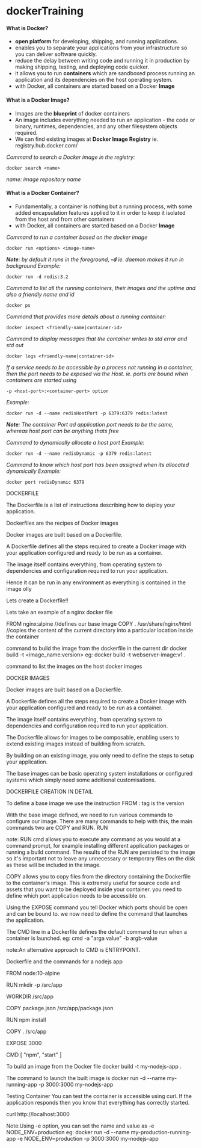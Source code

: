 # dockerTraining

#### **What is Docker?**

- **open platform** for developing, shipping, and running applications.
- enables you to separate your applications from your infrastructure so you can deliver software quickly.
- reduce the delay between writing code and running it in production by making shipping, testing, and deploying code quicker.
- it allows you to run **containers** which are sandboxed process running an application and its dependencies on the host operating system. 
- with Docker, all containers are started based on a Docker **Image**

#### **What is a Docker Image?**

- Images are the **blueprint** of docker containers
- An image includes everything needed to run an application - the code or binary, runtimes, dependencies, and any other filesystem objects required.
- We can find existing images at **Docker Image Registry** ie. registry.hub.docker.com/ 

*Command to search a Docker image in the registry:*

 `docker search <name>`

 *name: image repository name* 


#### **What is a Docker Container?**

- Fundamentally, a container is nothing but a running process, with some added encapsulation features applied to it in order to keep it isolated from the host and from other containers
- with Docker, all containers are started based on a Docker **Image**


*Command to run a container based on the docker image*

 `docker run <options> <image-name>`

***Note**: by default it runs in the foreground, **-d** ie. daemon makes it run in background*
*Example:*

`docker run -d redis:3.2`

*Command to list all the running containers, their images and the uptime and also a friendly name and id*

 `docker ps`
 
*Command that provides more details about a running container:*

 `docker inspect <friendly-name|container-id>`

*Command to display messages that the container writes to std error and std out*

 `docker logs <friendly-name|container-id>`

*If a service needs to be accessible by a process not running in a container, then the port needs to be exposed via the Host.
ie. ports are bound when containers are started using*

 `-p <host-port>:<container-port> option`
 
*Example:*

 `docker run -d --name redisHostPort -p 6379:6379 redis:latest`
 
***Note**: The container Port ad application port needs to be the same, whereas host port can be anything thats free*

*Command to dynamically allocate a host port
Example:*

 `docker run -d --name redisDynamic -p 6379 redis:latest`

*Command to know which host port has been assigned when its allocated dynamically 
Example:*

`docker port redisDynamic 6379`


DOCKERFILE

The Dockerfile is a list of instructions describing how to deploy your application.

Dockerfiles are the recipes of Docker images

Docker images are built based on a Dockerfile. 

A Dockerfile defines all the steps required to create a Docker image with your application configured and ready to be run as a container. 

The image itself contains everything, from operating system to dependencies and configuration required to run your application.

Hence it can be run in any environment as everything is contained in the image olly



Lets create a Dockerfile!!

Lets take an example of a nginx docker file

FROM nginx:alpine   //defines our base image
COPY . /usr/share/nginx/html  //copies the content of the current directory into a particular location inside the container

command to build the image from the dockerfile in the current dir
docker build -t <image_name:version> <path of the Dockerfile>
eg: 
docker build -t webserver-image:v1 .

command to list the images on the host
docker images


DOCKER IMAGES

Docker images are built based on a Dockerfile.

A Dockerfile defines all the steps required to create a Docker image with your application configured and ready to be run as a container. 

The image itself contains everything, from operating system to dependencies and configuration required to run your application.

The Dockerfile allows for images to be composable, enabling users to extend existing images instead of building from scratch. 

By building on an existing image, you only need to define the steps to setup your application. 

The base images can be basic operating system installations or configured systems which simply need some additional customisations.



DOCKERFILE CREATION IN DETAIL

To define a base image we use the instruction 
FROM <image-name>:<tag>
tag is the version

With the base image defined, we need to run various commands to configure our image. 
There are many commands to help with this, the main commands two are COPY and RUN.
RUN <command> 

note: RUN cmd allows you to execute any command as you would at a command prompt, for example installing different application packages or running a build command. The results of the RUN are persisted to the image so it's important not to leave any unnecessary or temporary files on the disk as these will be included in the image.

COPY <src> <dest> 
allows you to copy files from the directory containing the Dockerfile to the container's image. This is extremely useful for source code and assets that you want to be deployed inside your container.
you need to define which port application needs to be accessible on.

Using the EXPOSE <port> command you tell Docker which ports should be open and can be bound to.
we now need to define the command that launches the application.

The CMD line in a Dockerfile defines the default command to run when a container is launched. 
eg:
cmd -a "arga value" -b argb-value

note:An alternative approach to CMD is ENTRYPOINT.


Dockerfile and the commands for a nodejs app

FROM node:10-alpine

RUN mkdir -p /src/app

WORKDIR /src/app

COPY package.json /src/app/package.json

RUN npm install

COPY . /src/app

EXPOSE 3000

CMD [ "npm", "start" ]


To build an image from the Docker file
        docker build -t my-nodejs-app .

The command to launch the built image is 
docker run -d --name my-running-app -p 3000:3000 my-nodejs-app

Testing Container
You can test the container is accessible using curl. If the application responds then you know that everything has correctly started.

curl http://localhost:3000

Note:Using -e option, you can set the name and value as -e NODE_ENV=production
eg: docker run -d --name my-production-running-app -e NODE_ENV=production -p 3000:3000 my-nodejs-app

